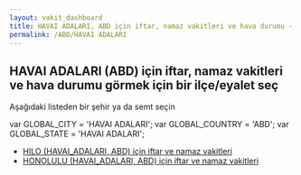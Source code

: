 ```yaml
---
layout: vakit_dashboard
title: HAVAI ADALARI, ABD için iftar, namaz vakitleri ve hava durumu - ilçe/eyalet seç
permalink: /ABD/HAVAI ADALARI
---
```


## HAVAI ADALARI (ABD) için iftar, namaz vakitleri ve hava durumu  görmek için bir ilçe/eyalet seç

Aşağıdaki listeden bir şehir ya da semt seçin



  var GLOBAL_CITY = 'HAVAI ADALARI';
  var GLOBAL_COUNTRY = 'ABD';
  var GLOBAL_STATE = 'HAVAI ADALARI';
* [HILO (HAVAI_ADALARI, ABD) için iftar ve namaz vakitleri](/ABD/HAVAI_ADALARI/HILO)
* [HONOLULU (HAVAI_ADALARI, ABD) için iftar ve namaz vakitleri](/ABD/HAVAI_ADALARI/HONOLULU)
</script>
<script type="text/javascript">